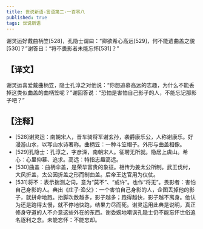 ```yaml
---
title: 世说新语-言语第二-一百零八
published: true
tags: 世说新语
---
```


谢灵运好戴曲柄笠[528]，孔隐士谓曰：“卿欲希心高远[529]，何不能遗曲盖之貌[530]？”谢答曰：“将不畏影者未能忘怀[531]？”

## 【译文】

谢灵运喜爱戴曲柄笠，隐士孔淳之对他说：“你想追慕高远的志趣，为什么不能丢掉这类似曲盖的曲柄笠呢？”谢回答说：“恐怕是害怕自己影子的人，不能忘记那影子吧？”

## 【注释】

- [528]谢灵运：南朝宋人，晋车骑将军谢玄孙，袭爵康乐公，人称谢康乐。好漫游山水，以写山水诗著称。曲柄笠：一种斗笠帽子。外形与曲盖相像。
- [529]孔隐士：孔淳之，字彦深，南朝宋人。征聘无所就。隐居上虞山。希心：心里仰慕、追求。高远：特指志趣高远。
- [530]曲盖：曲柄伞盖，是荣华富贵的象征。相传为姜太公所制。武王伐纣，大风折盖，太公因折盖之形而制曲盖。后帝王达官用为仪仗。
- [531]将不：表示揣测之词，意为“莫不”、“或许”。也作“将无”。畏影者：害怕自己身影的人。典出《庄子·渔父》：一个害怕自己身影的人，企图丢掉他的影子，就拼命地跑。抬脚次数越多，影子越多；跑得越快，影子越不离身。他认为还是跑得太慢，就不停地快跑，结果力尽而死。谢灵运用此典是说明，真正修身守道的人不介意这些外在的东西。谢委婉地嘲讽孔隐士仍不能忘怀世俗追名逐利之念。未能忘怀：不能忘却。
